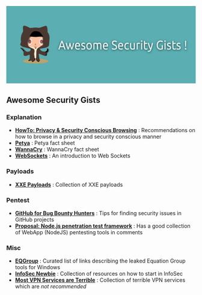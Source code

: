 ![Awesome Security Gists](awesome_security_gists.jpg)

## Awesome Security Gists

### Explanation

- [**HowTo: Privacy & Security Conscious Browsing**](https://gist.github.com/atcuno/3425484ac5cce5298932) : Recommendations on how to browse in a privacy and security conscious manner
- [**Petya**](https://gist.github.com/vulnersCom/65fe44d27d29d7a5de4c176baba45759) : Petya fact sheet
- [**WannaCry**](https://gist.github.com/rain-1/989428fa5504f378b993ee6efbc0b168) : WannaCry fact sheet
- [**WebSockets**](https://gist.github.com/subudeepak/9897212) : An introduction to Web Sockets

### Payloads

- [**XXE Payloads**](https://gist.github.com/staaldraad/01415b990939494879b4) : Collection of XXE payloads

### Pentest

- [**GitHub for Bug Bounty Hunters**](https://gist.github.com/EdOverflow/922549f610b258f459b219a32f92d10b) : Tips for finding security issues in GitHub projects
- [**Proposal: Node.js penetration test framework**](https://gist.github.com/jesusprubio/8f092af4ca252e252eab) : Has a good collection of WebApp (NodeJS) pentesting tools in comments

### Misc

- [**EQGroup**](https://gist.github.com/bontchev/e5d2e5090ebe1be89b4f821ebb1ad0f9) : Curated list of links describing the leaked Equation Group tools for Windows
- [**InfoSec Newbie**](https://gist.github.com/mubix/5737a066c8845d25721ec4bf3139fd31) : Collection of resources on how to start in InfoSec
- [**Most VPN Services are Terrible**](https://gist.github.com/kennwhite/1f3bc4d889b02b35d8aa) : Collection of terrible VPN services which are *not recommended*
